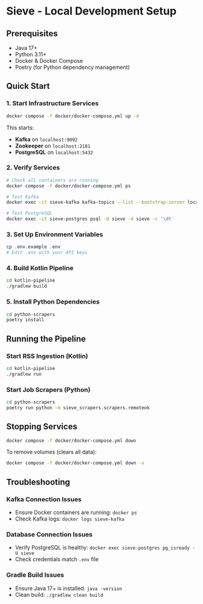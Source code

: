# Sieve - Local Development Setup

## Prerequisites

- Java 17+
- Python 3.11+
- Docker & Docker Compose
- Poetry (for Python dependency management)

## Quick Start

### 1. Start Infrastructure Services

```bash
docker compose -f docker/docker-compose.yml up -d
```

This starts:
- **Kafka** on `localhost:9092`
- **Zookeeper** on `localhost:2181`
- **PostgreSQL** on `localhost:5432`

### 2. Verify Services

```bash
# Check all containers are running
docker compose -f docker/docker-compose.yml ps

# Test Kafka
docker exec -it sieve-kafka kafka-topics --list --bootstrap-server localhost:9092

# Test PostgreSQL
docker exec -it sieve-postgres psql -U sieve -d sieve -c '\dt'
```

### 3. Set Up Environment Variables

```bash
cp .env.example .env
# Edit .env with your API keys
```

### 4. Build Kotlin Pipeline

```bash
cd kotlin-pipeline
./gradlew build
```

### 5. Install Python Dependencies

```bash
cd python-scrapers
poetry install
```

## Running the Pipeline

### Start RSS Ingestion (Kotlin)
```bash
cd kotlin-pipeline
./gradlew run
```

### Start Job Scrapers (Python)
```bash
cd python-scrapers
poetry run python -m sieve_scrapers.scrapers.remoteok
```

## Stopping Services

```bash
docker compose -f docker/docker-compose.yml down
```

To remove volumes (clears all data):
```bash
docker compose -f docker/docker-compose.yml down -v
```

## Troubleshooting

### Kafka Connection Issues
- Ensure Docker containers are running: `docker ps`
- Check Kafka logs: `docker logs sieve-kafka`

### Database Connection Issues
- Verify PostgreSQL is healthy: `docker exec sieve-postgres pg_isready -U sieve`
- Check credentials match `.env` file

### Gradle Build Issues
- Ensure Java 17+ is installed: `java -version`
- Clean build: `./gradlew clean build`
